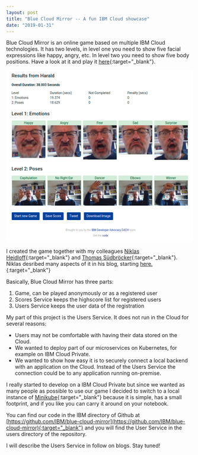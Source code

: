 ```yaml
---
layout: post
title: "Blue Cloud Mirror -- A fun IBM Cloud showcase"
date: "2019-01-31"
---
```


Blue Cloud Mirror is an online game based on multiple IBM Cloud technologies. It has two levels, in level one you need to show five facial expressions like happy, angry, etc. In level two you need to show five body positions. Have a look at it and play it [here](https://blue-cloud-mirror.mybluemix.net){:target="_blank"}.

![](/images/2019/01/selection_344.png)

I created the game together with my colleagues [Niklas Heidloff](https://twitter.com/nheidloff){:target="_blank"} and [Thomas Südbröcker](https://twitter.com/tsuedbroecker){:target="_blank"}. Niklas desribed many aspects of it in his blog, starting [here.](http://heidloff.net/article/introducing-blue-cloud-mirror){:target="_blank"}

Basically, Blue Cloud Mirror has three parts:

1. Game, can be played anonymously or as a registered user
2. Scores Service keeps the highscore list for registered users
3. Users Service keeps the user data of the registration

My part of this project is the Users Service. It does not run in the Cloud for several reasons:

- Users may not be comfortable with having their data stored on the Cloud.
- We wanted to deploy part of our microservices on Kubernetes, for example on IBM Cloud Private.
- We wanted to show how easy it is to securely connect a local backend with an application on the Cloud. Instead of the Users Service the connection could be to any application running on-premise.

I really started to develop on a IBM Cloud Private but since we wanted as many people as possible to use our game I decided to switch to a local instance of [Minikube](https://kubernetes.io/docs/setup/minikube/){:target="_blank"} because it is simple, has a small footprint, and if you like you can carry it around on your notebook.

You can find our code in the IBM directory of Github at [https://github.com/IBM/blue-cloud-mirror](https://github.com/IBM/blue-cloud-mirror){:target="_blank"} and you will find the User Service in the users directory of the repository.

I will describe the Users Service in follow on blogs. Stay tuned!
